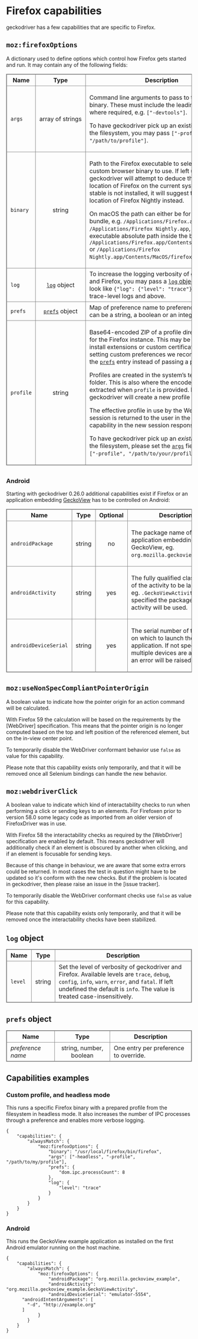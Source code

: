 # Firefox capabilities

geckodriver has a few capabilities that are specific to Firefox.


## `moz:firefoxOptions`

A dictionary used to define options which control how Firefox gets
started and run. It may contain any of the following fields:

<style type="text/css">
  table { width: 100%; margin-bottom: 2em; }
  table, th, td { border: solid gray 1px; }
  td, th { padding: 5px 10px; }
</style>

<table id="capabilities-common">
 <thead>
  <tr>
   <th>Name
   <th>Type
   <th>Description
  </tr>
 </thead>

 <tr id=capability-args>
  <td><code>args</code>
  <td align="center">array&nbsp;of&nbsp;strings
  <td><p>Command line arguments to pass to the Firefox binary.
   These must include the leading dash (<code>-</code>) where required,
   e.g. <code>["-devtools"]</code>.

   <p>To have geckodriver pick up an existing profile on the filesystem,
    you may pass <code>["-profile", "/path/to/profile"]</code>.
 </tr>

 <tr id=capability-binary>
  <td><code>binary</code>
  <td align="center">string
  <td><p>
   Path to the Firefox executable to select which custom browser binary to use.
   If left undefined geckodriver will attempt
   to deduce the default location of Firefox on the current system.
   If Firefox stable is not installed, it will suggest
   the default location of Firefox Nightly instead.

  <p>
  On macOS the path can either be for the application bundle,
  e.g. <code>/Applications/Firefox.app</code>
  or <code>/Applications/Firefox Nightly.app</code>,
  or point at the executable absolute path inside the bundle,
  e.g. <code>/Applications/Firefox.app/Contents/MacOS/firefox</code>
  or <code>/Applications/Firefox Nightly.app/Contents/MacOS/firefox</code>.
 </tr>

 <tr id=capability-log>
  <td><code>log</code>
  <td align="center"><a href=#log-object><code>log</code></a>&nbsp;object
  <td>To increase the logging verbosity of geckodriver and Firefox,
   you may pass a <a href=#log-object><code>log</code> object</a>
   that may look like <code>{"log": {"level": "trace"}}</code>
   to include all trace-level logs and above.
 </tr>

 <tr id=capability-prefs>
  <td><code>prefs</code>
  <td align="center"><a href=#prefs-object><code>prefs</code></a>&nbsp;object
  <td>Map of preference name to preference value, which can be a
   string, a boolean or an integer.
 </tr>

 <tr id=capability-profile>
  <td><code>profile</code>
  <td align="center">string
  <td><p>Base64-encoded ZIP of a profile directory to use for the Firefox instance.
   This may be used to e.g. install extensions or custom certificates,
   but for setting custom preferences
   we recommend using the <a href=#capability-prefs><code>prefs</code></a> entry
   instead of passing a profile.

   <p>Profiles are created in the system’s temporary folder.
    This is also where the encoded profile is extracted
    when <code>profile</code> is provided.
    By default, geckodriver will create a new profile in this location.

   <p>The effective profile in use by the WebDriver session
    is returned to the user in the <code>moz:profile</code> capability
    in the new session response.

   <p>To have geckodriver pick up an <em>existing profile</em> on the filesystem,
    please set the <a href=#capability-args><code>args</code></a> field
    to <code>{"args": ["-profile", "/path/to/your/profile"]}</code>.
 </tr>
</table>

### Android

Starting with geckodriver 0.26.0 additional capabilities exist if Firefox
or an application embedding [GeckoView] has to be controlled on Android:

<table id="capabilities-android">
 <thead>
  <tr>
   <th>Name
   <th>Type
   <th>Optional
   <th>Description
  </tr>
 </thead>

 <tr id=capability-androidPackage>
  <td><code>androidPackage</code>
  <td align="center">string
  <td align="center">no
  <td><p>
    The package name of the application embedding GeckoView, eg.
    <code>org.mozilla.geckoview_example</code>.
 </tr>

 <tr id=capability-androidActivity>
  <td><code>androidActivity</code>
  <td align="center">string
  <td align="center">yes
  <td><p>
    The fully qualified class name of the activity to be launched, eg.
    <code>.GeckoViewActivity</code>.
    If not specified the package's default activity will be used.
 </tr>

 <tr id=capability-androidDeviceSerial>
  <td><code>androidDeviceSerial</code>
  <td align="center">string
  <td align="center">yes
  <td><p>
    The serial number of the device on which to launch the application.
    If not specified and multiple devices are attached, an error will be raised.
 </tr>
</table>

[GeckoView]: https://wiki.mozilla.org/Mobile/GeckoView

## `moz:useNonSpecCompliantPointerOrigin`

A boolean value to indicate how the pointer origin for an action
command will be calculated.

With Firefox 59 the calculation will be based on the requirements by
the [WebDriver] specification. This means that the pointer origin
is no longer computed based on the top and left position of the
referenced element, but on the in-view center point.

To temporarily disable the WebDriver conformant behavior use `false`
as value for this capability.

Please note that this capability exists only temporarily, and that
it will be removed once all Selenium bindings can handle the new behavior.


## `moz:webdriverClick`

A boolean value to indicate which kind of interactability checks
to run when performing a click or sending keys to an elements. For
Firefoxen prior to version 58.0 some legacy code as imported from
an older version of FirefoxDriver was in use.

With Firefox 58 the interactability checks as required by the
[WebDriver] specification are enabled by default. This means
geckodriver will additionally check if an element is obscured by
another when clicking, and if an element is focusable for sending keys.

Because of this change in behaviour, we are aware that some extra
errors could be returned. In most cases the test in question might
have to be updated so it's conform with the new checks. But if the
problem is located in geckodriver, then please raise an issue in the
[issue tracker].

To temporarily disable the WebDriver conformant checks use `false`
as value for this capability.

Please note that this capability exists only temporarily, and that
it will be removed once the interactability checks have been stabilized.


## `log` object

<table>
 <thead>
  <tr>
   <th>Name
   <th>Type
   <th>Description
  </tr>
 </thead>

 <tr>
  <td><code>level</code>
  <td align="center">string
  <td>Set the level of verbosity of geckodriver and Firefox.
   Available levels are <code>trace</code>,
   <code>debug</code>, <code>config</code>,
   <code>info</code>, <code>warn</code>,
   <code>error</code>, and <code>fatal</code>.
   If left undefined the default is <code>info</code>.
   The value is treated case-insensitively.
 </tr>
</table>


## `prefs` object

<table>
 <thead>
  <tr>
   <th>Name
   <th>Type
   <th>Description
  </tr>
 </thead>

 <tr>
  <td><var>preference name</var>
  <td align="center">string, number, boolean
  <td>One entry per preference to override.
 </tr>
</table>


## Capabilities examples

### Custom profile, and headless mode

This runs a specific Firefox binary with a prepared profile from the filesystem
in headless mode.  It also increases the number of IPC processes through a
preference and enables more verbose logging.

	{
		"capabilities": {
			"alwaysMatch": {
				"moz:firefoxOptions": {
					"binary": "/usr/local/firefox/bin/firefox",
					"args": ["-headless", "-profile", "/path/to/my/profile"],
					"prefs": {
						"dom.ipc.processCount": 8
					},
					"log": {
						"level": "trace"
					}
				}
			}
		}
	}

### Android

This runs the GeckoView example application as installed on the first Android
emulator running on the host machine.

	{
		"capabilities": {
			"alwaysMatch": {
				"moz:firefoxOptions": {
					"androidPackage": "org.mozilla.geckoview_example",
					"androidActivity": "org.mozilla.geckoview_example.GeckoViewActivity",
					"androidDeviceSerial": "emulator-5554",
          "androidIntentArguments": [
            "-d", "http://example.org"
          ]
				}
			}
		}
	}

